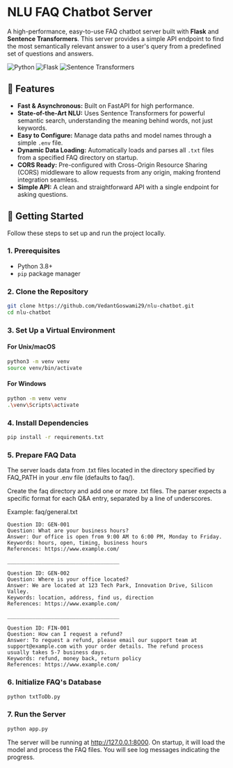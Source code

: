 # NLU FAQ Chatbot Server

A high-performance, easy-to-use FAQ chatbot server built with **Flask** and **Sentence Transformers**. This server provides a simple API endpoint to find the most semantically relevant answer to a user's query from a predefined set of questions and answers.

![Python](https://img.shields.io/badge/Python-3.9+-blue?logo=python)
![Flask](https://img.shields.io/badge/Flask-000000?style=for-the-badge&logo=Flask&logoColor=white)
![Sentence Transformers](https://img.shields.io/badge/Sentence--Transformers-2.2+-orange)

## 🌟 Features

-   **Fast & Asynchronous:** Built on FastAPI for high performance.
-   **State-of-the-Art NLU:** Uses Sentence Transformers for powerful semantic search, understanding the meaning behind words, not just keywords.
-   **Easy to Configure:** Manage data paths and model names through a simple `.env` file.
-   **Dynamic Data Loading:** Automatically loads and parses all `.txt` files from a specified FAQ directory on startup.
-   **CORS Ready:** Pre-configured with Cross-Origin Resource Sharing (CORS) middleware to allow requests from any origin, making frontend integration seamless.
-   **Simple API:** A clean and straightforward API with a single endpoint for asking questions.

## 🚀 Getting Started

Follow these steps to set up and run the project locally.

### 1. Prerequisites

-   Python 3.8+
-   `pip` package manager

### 2. Clone the Repository

```bash
git clone https://github.com/VedantGoswami29/nlu-chatbot.git
cd nlu-chatbot
```

### 3. Set Up a Virtual Environment

#### For Unix/macOS
``` bash
python3 -m venv venv
source venv/bin/activate
```

#### For Windows
``` bash
python -m venv venv
.\venv\Scripts\activate
```

### 4. Install Dependencies
``` bash
pip install -r requirements.txt
```
### 5. Prepare FAQ Data

The server loads data from .txt files located in the directory specified by FAQ_PATH in your .env file (defaults to faq/).

Create the faq directory and add one or more .txt files. The parser expects a specific format for each Q&A entry, separated by a line of underscores.

Example: faq/general.txt

``` plaintext
Question ID: GEN-001
Question: What are your business hours?
Answer: Our office is open from 9:00 AM to 6:00 PM, Monday to Friday.
Keywords: hours, open, timing, business hours
References: https://www.example.com/

____________________________________

Question ID: GEN-002
Question: Where is your office located?
Answer: We are located at 123 Tech Park, Innovation Drive, Silicon Valley.
Keywords: location, address, find us, direction
References: https://www.example.com/

____________________________________

Question ID: FIN-001
Question: How can I request a refund?
Answer: To request a refund, please email our support team at support@example.com with your order details. The refund process usually takes 5-7 business days.
Keywords: refund, money back, return policy
References: https://www.example.com/
```
### 6. Initialize FAQ's Database
``` bash
python txtToDb.py
```

### 7. Run the Server
``` bash
python app.py
```
The server will be running at http://127.0.0.1:8000. On startup, it will load the model and process the FAQ files. You will see log messages indicating the progress.
